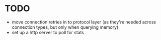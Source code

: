 # TODO

 * move connection retries in to protocol layer (as they're needed across connection types, but only when querying memory)
 * set up a http server to poll for stats
